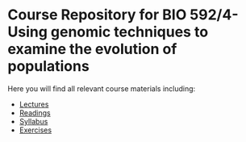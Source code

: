 # Course Repository for BIO 592/4- Using genomic techniques to examine the evolution of populations

Here you will find all relevant course materials including:

* [Lectures](/Lectures)
* [Readings](/Readings)
* [Syllabus](/Syllabus.md)
* [Exercises](/Exercises)



